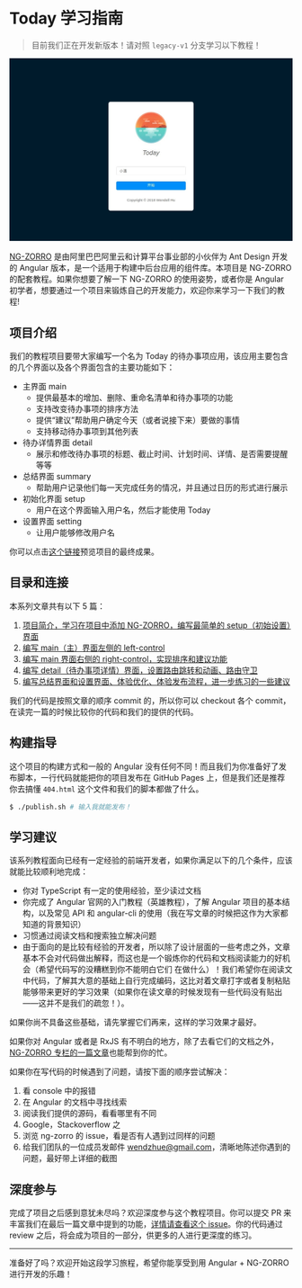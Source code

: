 # Today 学习指南

> 目前我们正在开发新版本！请对照 `legacy-v1` 分支学习以下教程！

![](./img/title.jpg)

[NG-ZORRO](https://link.zhihu.com/?target=http%3A//ng.ant.design/docs/introduce/zh) 是由阿里巴巴阿里云和计算平台事业部的小伙伴为 Ant Design 开发的 Angular 版本，是一个适用于构建中后台应用的组件库。本项目是 NG-ZORRO 的配套教程。如果你想要了解一下 NG-ZORRO 的使用姿势，或者你是 Angular 初学者，想要通过一个项目来锻炼自己的开发能力，欢迎你来学习一下我们的教程!

## 项目介绍

我们的教程项目要带大家编写一个名为 Today 的待办事项应用，该应用主要包含的几个界面以及各个界面包含的主要功能如下：

- 主界面 main
  - 提供最基本的增加、删除、重命名清单和待办事项的功能
  - 支持改变待办事项的排序方法
  - 提供“建议”帮助用户确定今天（或者说接下来）要做的事情
  - 支持移动待办事项到其他列表
- 待办详情界面 detail
  - 展示和修改待办事项的标题、截止时间、计划时间、详情、是否需要提醒等等
- 总结界面 summary
  - 帮助用户记录他们每一天完成任务的情况，并且通过日历的形式进行展示
- 初始化界面 setup
  - 用户在这个界面输入用户名，然后才能使用 Today
- 设置界面 setting
  - 让用户能够修改用户名

你可以点击[这个链接](https://ng-zorro.github.io/today-ng-steps/setup)预览项目的最终成果。

## 目录和连接

本系列文章共有以下 5 篇：

1. [项目简介，学习在项目中添加 NG-ZORRO，编写最简单的 setup（初始设置）界面](./tutorial/1.md)
2. [编写 main（主）界面左侧的 left-control](./tutorial/2.md)
3. [编写 main 界面右侧的 right-control，实现排序和建议功能](./tutorial/3.md)
4. [编写 detail（待办事项详情）界面，设置路由跳转和动画、路由守卫](./tutorial/4.md)
5. [编写总结界面和设置界面、体验优化、体验发布流程，进一步练习的一些建议](./tutorial/5.md)

我们的代码是按照文章的顺序 commit 的，所以你可以 checkout 各个 commit，在读完一篇的时候比较你的代码和我们的提供的代码。

## 构建指导

这个项目的构建方式和一般的 Angular 没有任何不同！而且我们为你准备好了发布脚本，一行代码就能把你的项目发布在 GitHub Pages 上，但是我们还是推荐你去搞懂 `404.html` 这个文件和我们的脚本都做了什么。

```bash
$ ./publish.sh # 输入我就能发布！
```

## 学习建议

该系列教程面向已经有一定经验的前端开发者，如果你满足以下的几个条件，应该就能比较顺利地完成：

- 你对 TypeScript 有一定的使用经验，至少读过文档
- 你完成了 Angular 官网的入门教程（英雄教程），了解 Angular 项目的基本结构，以及常见 API 和 angular-cli 的使用（我在写文章的时候把这作为大家都知道的背景知识）
- 习惯通过阅读文档和搜索独立解决问题
- 由于面向的是比较有经验的开发者，所以除了设计层面的一些考虑之外，文章基本不会对代码做出解释，而这也是一个锻炼你的代码和文档阅读能力的好机会（希望代码写的没糟糕到你不能明白它们 在做什么）！我们希望你在阅读文中代码，了解其大意的基础上自行完成编码，这比对着文章打字或者复制粘贴能够带来更好的学习效果（如果你在读文章的时候发现有一些代码没有贴出——这并不是我们的疏忽！）。

如果你尚不具备这些基础，请先掌握它们再来，这样的学习效果才最好。

如果你对 Angular 或者是 RxJS 有不明白的地方，除了去看它们的文档之外，[NG-ZORRO 专栏的一篇文章](http://zhuanlan.zhihu.com/p/36385830)也能帮到你的忙。

如果你在写代码的时候遇到了问题，请按下面的顺序尝试解决：

1. 看 console 中的报错
2. 在 Angular 的文档中寻找线索
3. 阅读我们提供的源码，看看哪里有不同
4. Google，Stackoverflow 之
5. 浏览 ng-zorro 的 issue，看是否有人遇到过同样的问题
6. 给我们团队的一位成员发邮件 wendzhue@gmail.com，清晰地陈述你遇到的问题，最好带上详细的截图

## 深度参与

完成了项目之后感到意犹未尽吗？欢迎深度参与这个教程项目。你可以提交 PR 来丰富我们在最后一篇文章中提到的功能，[详情请查看这个 issue](https://github.com/NG-ZORRO/today-ng-steps/issues/2)。你的代码通过 review 之后，将会成为项目的一部分，供更多的人进行更深度的练习。

---

准备好了吗？欢迎开始这段学习旅程，希望你能享受到用 Angular + NG-ZORRO 进行开发的乐趣！
